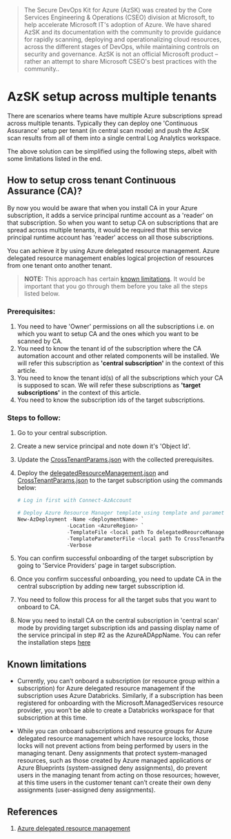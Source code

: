 
> The Secure DevOps Kit for Azure (AzSK) was created by the Core Services Engineering & Operations (CSEO) division at Microsoft, to help accelerate Microsoft IT's adoption of Azure. We have shared AzSK and its documentation with the community to provide guidance for rapidly scanning, deploying and operationalizing cloud resources, across the different stages of DevOps, while maintaining controls on security and governance. 
AzSK is not an official Microsoft product – rather an attempt to share Microsoft CSEO's best practices with the community..

# AzSK setup across multiple tenants

There are scenarios where teams have multiple Azure subscriptions spread across multiple tenants. Typically they can deploy one 'Continuous Assurance' setup per tenant (in central scan mode) and push the AzSK scan results from all of them into a single central Log Analytics workspace. 

The above solution can be simplified using the following steps, albeit with some limitations listed in the end. 

## <b>How to setup cross tenant Continuous Assurance (CA)?</b>

By now you would be aware that when you install CA in your Azure subscription, it adds a service principal runtime account as a 'reader' on that subscription. So when you want to setup CA on subscriptions that are spread across multiple tenants, it would be required that this service principal runtime account has 'reader' access on all those subscriptions.

You can achieve it by using Azure delegated resource management. 
Azure delegated resource management enables logical projection of resources from one tenant onto another tenant.

><b>NOTE:</b> This approach has certain [known limitations](README.md#known-limitations). It would be important that you go through them  before you take all the steps listed below.

### <b>Prerequisites</b>:
1. You need to have 'Owner' permissions on all the subscriptions i.e. on which you want to setup CA and the ones which you want to be scanned by CA.
2. You need to know the tenant id of the subscription where the CA automation account and other related components will be installed. We will refer this subscription as <b>'central subscription'</b> in the context of this article.
3. You need to know the tenant id(s) of all the subscriptions which your CA  is supposed to scan. We will refer these subscriptions as <b>'target subscriptions'</b> in the context of this article.
4. You need to know the subscription ids of the target subscriptions.

### <b>Steps to follow: </b>
1. Go to your central subscription.
2. Create a new service principal and note down it's 'Object Id'.
3. Update the [CrossTenantParams.json](./CrossTenantParams.json) with the collected prerequisites. 
4. Deploy the [delegatedResourceManagement.json](./delegatedResourceManagement.json) and [CrossTenantParams.json](./CrossTenantParams.json) to the target subscription using the commands below:

    ```PowerShell
    # Log in first with Connect-AzAccount

    # Deploy Azure Resource Manager template using template and parameter file locally
    New-AzDeployment -Name <deploymentName> `
                    -Location <AzureRegion> `
                    -TemplateFile <local path To delegatedReourceManagement.json> `
                    -TemplateParameterFile <local path To CrossTenantParams.json> `
                    -Verbose

    ```
5. You can confirm successful onboarding of the target subscription by going to 'Service Providers' page in target subscription.
6. Once you confirm successful onboarding, you need to update CA in the central subscription by adding new target subsscription id.
7. You need to follow this process for all the target subs that you want to onboard to CA.
8. Now you need to install CA on the central subscription in 'central scan' mode by providing target subscription ids and passing display name of the service principal in step #2 as the AzureADAppName. You can refer the installation steps [here](../04-Continous-Assurance/Readme.md#continuous-assurance-ca---central-scan-mode)

## <b>Known limitations</b>
* Currently, you can’t onboard a subscription (or resource group within a subscription) for Azure delegated resource management if the subscription uses Azure Databricks. Similarly, if a subscription has been registered for onboarding with the Microsoft.ManagedServices resource provider, you won’t be able to create a Databricks workspace for that subscription at this time.

* While you can onboard subscriptions and resource groups for Azure delegated resource management which have resource locks, those locks will not prevent actions from being performed by users in the managing tenant. Deny assignments that protect system-managed resources, such as those created by Azure managed applications or Azure Blueprints (system-assigned deny assignments), do prevent users in the managing tenant from acting on those resources; however, at this time users in the customer tenant can’t create their own deny assignments (user-assigned deny assignments).


## <b>References</b>
1. [Azure delegated resource management](https://docs.microsoft.com/en-us/azure/lighthouse/concepts/azure-delegated-resource-management)
